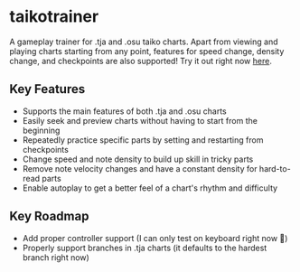 # taikotrainer

A gameplay trainer for .tja and .osu taiko charts. Apart from viewing and playing charts starting from any point, features for speed change, density change, and checkpoints are also supported! Try it out right now [here](https://elziarr.github.io/taikotrainer/).

## Key Features

- Supports the main features of both .tja and .osu charts
- Easily seek and preview charts without having to start from the beginning
- Repeatedly practice specific parts by setting and restarting from checkpoints
- Change speed and note density to build up skill in tricky parts
- Remove note velocity changes and have a constant density for hard-to-read parts
- Enable autoplay to get a better feel of a chart's rhythm and difficulty

## Key Roadmap

- Add proper controller support (I can only test on keyboard right now 🥺)
- Properly support branches in .tja charts (it defaults to the hardest branch right now)
